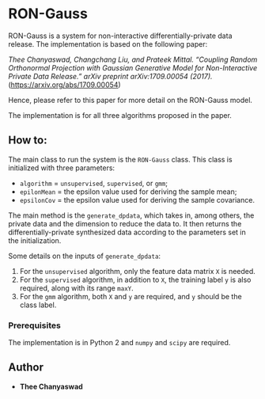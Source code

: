 # RON-Gauss

RON-Gauss is a system for non-interactive differentially-private data release. The implementation is based on the following paper:

*Thee Chanyaswad, Changchang Liu, and Prateek Mittal. “Coupling Random Orthonormal Projection with Gaussian Generative Model for Non-Interactive Private Data Release.” arXiv preprint arXiv:1709.00054 (2017).* (https://arxiv.org/abs/1709.00054)

Hence, please refer to this paper for more detail on the RON-Gauss model.

The implementation is for all three algorithms proposed in the paper.

## How to:

The main class to run the system is the `RON-Gauss` class. This class is initialized with three parameters:
- `algorithm` = `unsupervised`, `supervised`, or `gmm`;
- `epilonMean` = the epsilon value used for deriving the sample mean;
- `epsilonCov` = the epsilon value used for deriving the sample covariance.

The main method is the `generate_dpdata`, which takes in, among others, the private data and the dimension to reduce the data to. It then returns the differentially-private synthesized data according to the parameters set in the initialization.

Some details on the inputs of `generate_dpdata`:
1) For the `unsupervised` algorithm, only the feature data matrix `X` is needed. 
2) For the `supervised` algorithm, in addition to `X`, the training label `y` is also required, along with its range `maxY`. 
3) For the `gmm` algorithm, both `X` and `y` are required, and `y` should be the class label.


### Prerequisites

The implementation is in Python 2 and `numpy` and `scipy` are required.


## Author

* **Thee Chanyaswad**


